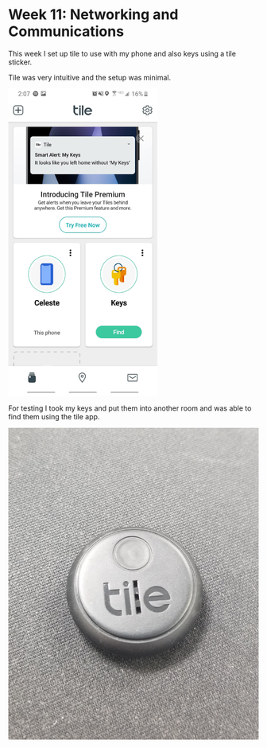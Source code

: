 # Week 11: Networking and Communications

This week I set up tile to use with my phone and also keys using a tile sticker.

Tile was very intuitive and the setup was minimal.

<img src="tile_findthing_img.jpg" alt="tile_findthing_img" width="300"/>

For testing I took my keys and put them into another room and was able to find them using the tile app.

<img src="tile_fob_img.jpg" alt="tile_fob_img" width="600"/>
